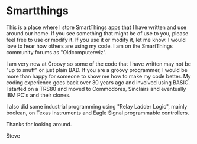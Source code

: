 # Smartthings

This is a place where I store SmartThings apps that I have written and use around our home.  If you see something that might be of use to you, please feel free to use or modify it.  If you use it or modify it, let me know.  I would love to hear how others are using my code.  I am on the SmartThings community forums as "Oldcomputerwiz".

I am very new at Groovy so some of the code that I have written may not be  "up to snuff" or just plain BAD.  If you are a groovy programmer, I would be more than happy for someone to show me how to make my code better.  My coding experience goes back over 30 years ago and involved using BASIC.  I started on a TRS80 and moved to Commodores, Sinclairs and eventually IBM PC's and their clones.  

I also did some industrial programming using "Relay Ladder Logic", mainly boolean, on Texas Instruments and Eagle Signal programmable controllers.

Thanks for looking around.

Steve

